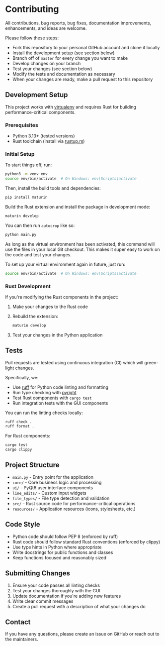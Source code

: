 # Contributing

All contributions, bug reports, bug fixes, documentation improvements, enhancements, and ideas are welcome.

Please follow these steps:

* Fork this repository to your personal GitHub account and clone it locally
* Install the development setup (see section below)
* Branch off of `master` for every change you want to make
* Develop changes on your branch
* Test your changes (see section below)
* Modify the tests and documentation as necessary
* When your changes are ready, make a pull request to this repository

## Development Setup

This project works with [virtualenv](https://virtualenv.pypa.io/en/latest/) and requires Rust for building performance-critical components.

### Prerequisites

* Python 3.13+ (tested versions)
* Rust toolchain (install via [rustup.rs](https://rustup.rs/))

### Initial Setup

To start things off, run:

```bash
python3 -m venv env
source env/bin/activate  # On Windows: env\Scripts\activate
```

Then, install the build tools and dependencies:

```bash
pip install maturin
```

Build the Rust extension and install the package in development mode:

```bash
maturin develop
```

You can then run `autocrop` like so:

```bash
python main.py
```

As long as the virtual environment has been activated, this command will use the files in your local Git checkout. This makes it super easy to work on the code and test your changes.

To set up your virtual environment again in future, just run:

```bash
source env/bin/activate  # On Windows: env\Scripts\activate
```

### Rust Development

If you're modifying the Rust components in the project:

1. Make your changes to the Rust code
2. Rebuild the extension:

   ```bash
   maturin develop
   ```

3. Test your changes in the Python application

## Tests

Pull requests are tested using continuous integration (CI) which will green-light changes.

Specifically, we:

* Use [ruff](https://docs.astral.sh/ruff/) for Python code linting and formatting
* Run type checking with [pyright](https://github.com/microsoft/pyright)
* Test Rust components with `cargo test`
* Run integration tests with the GUI components

You can run the linting checks locally:

```bash
ruff check .
ruff format .
```

For Rust components:

```bash
cargo test
cargo clippy
```

## Project Structure

* `main.py` - Entry point for the application
* `core/` - Core business logic and processing
* `ui/` - PyQt6 user interface components
* `line_edits/` - Custom input widgets
* `file_types/` - File type detection and validation
* `src/` - Rust source code for performance-critical operations
* `resources/` - Application resources (icons, stylesheets, etc.)

## Code Style

* Python code should follow PEP 8 (enforced by ruff)
* Rust code should follow standard Rust conventions (enforced by clippy)
* Use type hints in Python where appropriate
* Write docstrings for public functions and classes
* Keep functions focused and reasonably sized

## Submitting Changes

1. Ensure your code passes all linting checks
2. Test your changes thoroughly with the GUI
3. Update documentation if you're adding new features
4. Write clear commit messages
5. Create a pull request with a description of what your changes do

## Contact

If you have any questions, please create an issue on GitHub or reach out to the maintainers.
